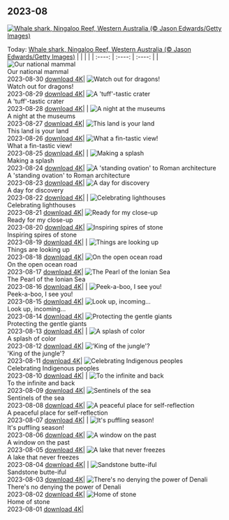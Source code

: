 ## 2023-08
[![Whale shark, Ningaloo Reef, Western Australia (© Jason Edwards/Getty Images)](https://cn.bing.com/th?id=OHR.NingalooShark_EN-US2673625094_UHD.jpg&w=1000)](https://cn.bing.com/th?id=OHR.NingalooShark_EN-US2673625094_UHD.jpg&pid=hp&w=3840&h=2160&rs=1&c=4)

Today: [Whale shark, Ningaloo Reef, Western Australia (© Jason Edwards/Getty Images)](https://cn.bing.com/th?id=OHR.NingalooShark_EN-US2673625094_UHD.jpg&pid=hp&w=3840&h=2160&rs=1&c=4)
  |      |      |      |
| :----: | :----: | :----: |
| ![Our national mammal](https://cn.bing.com/th?id=OHR.TetonBison_EN-US5358590688_UHD.jpg&pid=hp&w=384&h=216&rs=1&c=4) <br/> Our national mammal <br/> 2023-08-30  [download 4K](https://cn.bing.com/th?id=OHR.TetonBison_EN-US5358590688_UHD.jpg&pid=hp&w=3840&h=2160&rs=1&c=4)| ![Watch out for dragons!](https://cn.bing.com/th?id=OHR.DubrovnikHarbor_EN-US2498064362_UHD.jpg&pid=hp&w=384&h=216&rs=1&c=4) <br/> Watch out for dragons! <br/> 2023-08-29  [download 4K](https://cn.bing.com/th?id=OHR.DubrovnikHarbor_EN-US2498064362_UHD.jpg&pid=hp&w=3840&h=2160&rs=1&c=4)| ![A 'tuff'-tastic crater](https://cn.bing.com/th?id=OHR.JejuIsland_EN-US2402698261_UHD.jpg&pid=hp&w=384&h=216&rs=1&c=4) <br/> A 'tuff'-tastic crater <br/> 2023-08-28  [download 4K](https://cn.bing.com/th?id=OHR.JejuIsland_EN-US2402698261_UHD.jpg&pid=hp&w=3840&h=2160&rs=1&c=4)|
| ![A night at the museums](https://cn.bing.com/th?id=OHR.MuseumIsland_EN-US2197808554_UHD.jpg&pid=hp&w=384&h=216&rs=1&c=4) <br/> A night at the museums <br/> 2023-08-27  [download 4K](https://cn.bing.com/th?id=OHR.MuseumIsland_EN-US2197808554_UHD.jpg&pid=hp&w=3840&h=2160&rs=1&c=4)| ![This land is your land](https://cn.bing.com/th?id=OHR.YellowstoneFalls_EN-US1964232839_UHD.jpg&pid=hp&w=384&h=216&rs=1&c=4) <br/> This land is your land <br/> 2023-08-26  [download 4K](https://cn.bing.com/th?id=OHR.YellowstoneFalls_EN-US1964232839_UHD.jpg&pid=hp&w=3840&h=2160&rs=1&c=4)| ![What a fin-tastic view!](https://cn.bing.com/th?id=OHR.SharkFinCove_EN-US1070740515_UHD.jpg&pid=hp&w=384&h=216&rs=1&c=4) <br/> What a fin-tastic view! <br/> 2023-08-25  [download 4K](https://cn.bing.com/th?id=OHR.SharkFinCove_EN-US1070740515_UHD.jpg&pid=hp&w=3840&h=2160&rs=1&c=4)|
| ![Making a splash](https://cn.bing.com/th?id=OHR.SkogafossWaterfall_EN-US0919190171_UHD.jpg&pid=hp&w=384&h=216&rs=1&c=4) <br/> Making a splash <br/> 2023-08-24  [download 4K](https://cn.bing.com/th?id=OHR.SkogafossWaterfall_EN-US0919190171_UHD.jpg&pid=hp&w=3840&h=2160&rs=1&c=4)| ![A 'standing ovation' to Roman architecture](https://cn.bing.com/th?id=OHR.TunisiaAmphitheatre_EN-US0644159608_UHD.jpg&pid=hp&w=384&h=216&rs=1&c=4) <br/> A 'standing ovation' to Roman architecture <br/> 2023-08-23  [download 4K](https://cn.bing.com/th?id=OHR.TunisiaAmphitheatre_EN-US0644159608_UHD.jpg&pid=hp&w=3840&h=2160&rs=1&c=4)| ![A day for discovery](https://cn.bing.com/th?id=OHR.EmeraldLakeYukon_EN-US0522450551_UHD.jpg&pid=hp&w=384&h=216&rs=1&c=4) <br/> A day for discovery <br/> 2023-08-22  [download 4K](https://cn.bing.com/th?id=OHR.EmeraldLakeYukon_EN-US0522450551_UHD.jpg&pid=hp&w=3840&h=2160&rs=1&c=4)|
| ![Celebrating lighthouses](https://cn.bing.com/th?id=OHR.StartPointLight_EN-US0323042936_UHD.jpg&pid=hp&w=384&h=216&rs=1&c=4) <br/> Celebrating lighthouses <br/> 2023-08-21  [download 4K](https://cn.bing.com/th?id=OHR.StartPointLight_EN-US0323042936_UHD.jpg&pid=hp&w=3840&h=2160&rs=1&c=4)| ![Ready for my close-up](https://cn.bing.com/th?id=OHR.CameraSquirrel_EN-US0174540169_UHD.jpg&pid=hp&w=384&h=216&rs=1&c=4) <br/> Ready for my close-up <br/> 2023-08-20  [download 4K](https://cn.bing.com/th?id=OHR.CameraSquirrel_EN-US0174540169_UHD.jpg&pid=hp&w=3840&h=2160&rs=1&c=4)| ![Inspiring spires of stone](https://cn.bing.com/th?id=OHR.AvatarMountain_EN-US0084042494_UHD.jpg&pid=hp&w=384&h=216&rs=1&c=4) <br/> Inspiring spires of stone <br/> 2023-08-19  [download 4K](https://cn.bing.com/th?id=OHR.AvatarMountain_EN-US0084042494_UHD.jpg&pid=hp&w=3840&h=2160&rs=1&c=4)|
| ![Things are looking up](https://cn.bing.com/th?id=OHR.SequoiaSunlight_EN-US6214316930_UHD.jpg&pid=hp&w=384&h=216&rs=1&c=4) <br/> Things are looking up <br/> 2023-08-18  [download 4K](https://cn.bing.com/th?id=OHR.SequoiaSunlight_EN-US6214316930_UHD.jpg&pid=hp&w=3840&h=2160&rs=1&c=4)| ![On the open ocean road](https://cn.bing.com/th?id=OHR.KeyWestBridge_EN-US9752501933_UHD.jpg&pid=hp&w=384&h=216&rs=1&c=4) <br/> On the open ocean road <br/> 2023-08-17  [download 4K](https://cn.bing.com/th?id=OHR.KeyWestBridge_EN-US9752501933_UHD.jpg&pid=hp&w=3840&h=2160&rs=1&c=4)| ![The Pearl of the Ionian Sea](https://cn.bing.com/th?id=OHR.TaorminaSquare_EN-US9553838481_UHD.jpg&pid=hp&w=384&h=216&rs=1&c=4) <br/> The Pearl of the Ionian Sea <br/> 2023-08-16  [download 4K](https://cn.bing.com/th?id=OHR.TaorminaSquare_EN-US9553838481_UHD.jpg&pid=hp&w=3840&h=2160&rs=1&c=4)|
| ![Peek-a-boo, I see you!](https://cn.bing.com/th?id=OHR.GeckoLeaf_EN-US4138920498_UHD.jpg&pid=hp&w=384&h=216&rs=1&c=4) <br/> Peek-a-boo, I see you! <br/> 2023-08-15  [download 4K](https://cn.bing.com/th?id=OHR.GeckoLeaf_EN-US4138920498_UHD.jpg&pid=hp&w=3840&h=2160&rs=1&c=4)| ![Look up, incoming…](https://cn.bing.com/th?id=OHR.PerseidsOregon_EN-US9307597393_UHD.jpg&pid=hp&w=384&h=216&rs=1&c=4) <br/> Look up, incoming… <br/> 2023-08-14  [download 4K](https://cn.bing.com/th?id=OHR.PerseidsOregon_EN-US9307597393_UHD.jpg&pid=hp&w=3840&h=2160&rs=1&c=4)| ![Protecting the gentle giants](https://cn.bing.com/th?id=OHR.ThreeElephants_EN-US3930300492_UHD.jpg&pid=hp&w=384&h=216&rs=1&c=4) <br/> Protecting the gentle giants <br/> 2023-08-13  [download 4K](https://cn.bing.com/th?id=OHR.ThreeElephants_EN-US3930300492_UHD.jpg&pid=hp&w=3840&h=2160&rs=1&c=4)|
| ![A splash of color](https://cn.bing.com/th?id=OHR.JupiterArtland_EN-US8317170258_UHD.jpg&pid=hp&w=384&h=216&rs=1&c=4) <br/> A splash of color <br/> 2023-08-12  [download 4K](https://cn.bing.com/th?id=OHR.JupiterArtland_EN-US8317170258_UHD.jpg&pid=hp&w=3840&h=2160&rs=1&c=4)| !['King of the jungle'?](https://cn.bing.com/th?id=OHR.WorldLionDay_EN-US3311213683_UHD.jpg&pid=hp&w=384&h=216&rs=1&c=4) <br/> 'King of the jungle'? <br/> 2023-08-11  [download 4K](https://cn.bing.com/th?id=OHR.WorldLionDay_EN-US3311213683_UHD.jpg&pid=hp&w=3840&h=2160&rs=1&c=4)| ![Celebrating Indigenous peoples](https://cn.bing.com/th?id=OHR.BathurstArt_EN-US3084378813_UHD.jpg&pid=hp&w=384&h=216&rs=1&c=4) <br/> Celebrating Indigenous peoples <br/> 2023-08-10  [download 4K](https://cn.bing.com/th?id=OHR.BathurstArt_EN-US3084378813_UHD.jpg&pid=hp&w=3840&h=2160&rs=1&c=4)|
| ![To the infinite and back](https://cn.bing.com/th?id=OHR.InfinityTaipei_EN-US3008697284_UHD.jpg&pid=hp&w=384&h=216&rs=1&c=4) <br/> To the infinite and back <br/> 2023-08-09  [download 4K](https://cn.bing.com/th?id=OHR.InfinityTaipei_EN-US3008697284_UHD.jpg&pid=hp&w=3840&h=2160&rs=1&c=4)| ![Sentinels of the sea](https://cn.bing.com/th?id=OHR.BodieNC_EN-US2693689463_UHD.jpg&pid=hp&w=384&h=216&rs=1&c=4) <br/> Sentinels of the sea <br/> 2023-08-08  [download 4K](https://cn.bing.com/th?id=OHR.BodieNC_EN-US2693689463_UHD.jpg&pid=hp&w=3840&h=2160&rs=1&c=4)| ![A peaceful place for self-reflection](https://cn.bing.com/th?id=OHR.NaganoPond_EN-US2600828175_UHD.jpg&pid=hp&w=384&h=216&rs=1&c=4) <br/> A peaceful place for self-reflection <br/> 2023-08-07  [download 4K](https://cn.bing.com/th?id=OHR.NaganoPond_EN-US2600828175_UHD.jpg&pid=hp&w=3840&h=2160&rs=1&c=4)|
| ![It's puffling season!](https://cn.bing.com/th?id=OHR.AtlanticPuffin_EN-US6337041297_UHD.jpg&pid=hp&w=384&h=216&rs=1&c=4) <br/> It's puffling season! <br/> 2023-08-06  [download 4K](https://cn.bing.com/th?id=OHR.AtlanticPuffin_EN-US6337041297_UHD.jpg&pid=hp&w=3840&h=2160&rs=1&c=4)| ![A window on the past](https://cn.bing.com/th?id=OHR.GothicRuins_EN-US2341737381_UHD.jpg&pid=hp&w=384&h=216&rs=1&c=4) <br/> A window on the past <br/> 2023-08-05  [download 4K](https://cn.bing.com/th?id=OHR.GothicRuins_EN-US2341737381_UHD.jpg&pid=hp&w=3840&h=2160&rs=1&c=4)| ![A lake that never freezes](https://cn.bing.com/th?id=OHR.ZelenciSprings_EN-US2246293953_UHD.jpg&pid=hp&w=384&h=216&rs=1&c=4) <br/> A lake that never freezes <br/> 2023-08-04  [download 4K](https://cn.bing.com/th?id=OHR.ZelenciSprings_EN-US2246293953_UHD.jpg&pid=hp&w=3840&h=2160&rs=1&c=4)|
| ![Sandstone butte-iful](https://cn.bing.com/th?id=OHR.CapitolButte_EN-US2124222699_UHD.jpg&pid=hp&w=384&h=216&rs=1&c=4) <br/> Sandstone butte-iful <br/> 2023-08-03  [download 4K](https://cn.bing.com/th?id=OHR.CapitolButte_EN-US2124222699_UHD.jpg&pid=hp&w=3840&h=2160&rs=1&c=4)| ![There's no denying the power of Denali](https://cn.bing.com/th?id=OHR.DenaliClimber_EN-US1974827525_UHD.jpg&pid=hp&w=384&h=216&rs=1&c=4) <br/> There's no denying the power of Denali <br/> 2023-08-02  [download 4K](https://cn.bing.com/th?id=OHR.DenaliClimber_EN-US1974827525_UHD.jpg&pid=hp&w=3840&h=2160&rs=1&c=4)| ![Home of stone](https://cn.bing.com/th?id=OHR.RockHouse_EN-US1852534234_UHD.jpg&pid=hp&w=384&h=216&rs=1&c=4) <br/> Home of stone <br/> 2023-08-01  [download 4K](https://cn.bing.com/th?id=OHR.RockHouse_EN-US1852534234_UHD.jpg&pid=hp&w=3840&h=2160&rs=1&c=4)|
